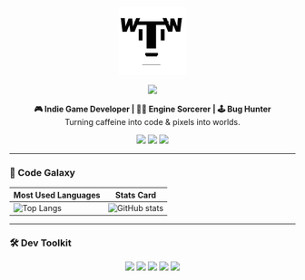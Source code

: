 <!-- Header Banner (single image) -->

<p align="center">
  <img src="https://raw.githubusercontent.com/UndeadSheep/UndeadSheep/main/avatar.jpg" width="120" alt="UndeadSheep" />
</p>

<!-- Capsule Title -->

<p align="center">
  <img src="https://capsule-render.vercel.app/api?type=waving&color=0d1117&height=160&section=header&text=UndeadSheep&fontSize=60&fontColor=00ffa3&animation=fadeIn" />
</p>

<!-- Tagline -->

<p align="center">
  <strong>🎮 Indie Game Developer  |  🧟‍♂️ Engine Sorcerer  |  🕹️ Bug Hunter</strong><br>
  Turning caffeine into code & pixels into worlds.
</p>

<!-- Social Badges -->

<p align="center">
  <a href="https://steamcommunity.com/id/UndeadSheep"><img src="https://img.shields.io/badge/Steam-000000?style=for-the-badge&logo=steam&logoColor=white"/></a>
  <a href="https://discordapp.com/users/UndeadSheep#8917"><img src="https://img.shields.io/badge/Discord-7289DA?style=for-the-badge&logo=discord&logoColor=white"/></a>
  <a href="https://undeadsheep.itch.io"><img src="https://img.shields.io/badge/Itch.io-FA5C5C?style=for-the-badge&logo=itchdotio&logoColor=white"/></a>
</p>

---

### 🌌 Code Galaxy

| Most Used Languages                                                                                                                                                               | Stats Card                                                                                                                                                        |
| --------------------------------------------------------------------------------------------------------------------------------------------------------------------------------- | ----------------------------------------------------------------------------------------------------------------------------------------------------------------- |
| ![Top Langs](https://github-readme-stats.vercel.app/api/top-langs/?username=UndeadSheep&layout=compact&theme=dark&hide_border=true&bg_color=00000000&langs_count=8&hide=html,css) | ![GitHub stats](https://github-readme-stats.vercel.app/api?username=UndeadSheep&show_icons=true&theme=dark&hide_border=true&bg_color=00000000&count_private=true) |

---

### 🛠️ Dev Toolkit

<p align="center">
  <img src="https://img.shields.io/badge/-C%23-239120?style=for-the-badge&logo=c-sharp&logoColor=white"/>
  <img src="https://img.shields.io/badge/-Lua-2C2D72?style=for-the-badge&logo=lua&logoColor=white"/>
  <img src="https://img.shields.io/badge/-Unity-000000?style=for-the-badge&logo=unity&logoColor=white"/>
  <img src="https://img.shields.io/badge/-QFramework-FF6B35?style=for-the-badge&logo=unity&logoColor=white"/>
  <img src="https://img.shields.io/badge/-FairyGUI-0078D4?style=for-the-badge&logo=unity&logoColor=white"/>
</p>
